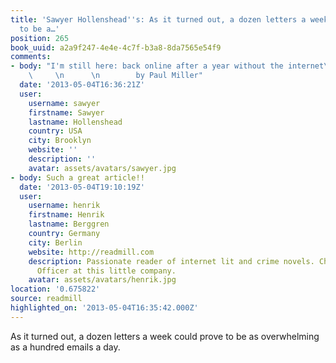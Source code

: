 ```yaml
---
title: 'Sawyer Hollenshead''s: As it turned out, a dozen letters a week could prove
  to be a…'
position: 265
book_uuid: a2a9f247-4e4e-4c7f-b3a8-8da7565e54f9
comments:
- body: "I'm still here: back online after a year without the internet\n        \n
    \     \n      \n        by Paul Miller"
  date: '2013-05-04T16:36:21Z'
  user:
    username: sawyer
    firstname: Sawyer
    lastname: Hollenshead
    country: USA
    city: Brooklyn
    website: ''
    description: ''
    avatar: assets/avatars/sawyer.jpg
- body: Such a great article!!
  date: '2013-05-04T19:10:19Z'
  user:
    username: henrik
    firstname: Henrik
    lastname: Berggren
    country: Germany
    city: Berlin
    website: http://readmill.com
    description: Passionate reader of internet lit and crime novels. Chief Happiness
      Officer at this little company.
    avatar: assets/avatars/henrik.jpg
location: '0.675822'
source: readmill
highlighted_on: '2013-05-04T16:35:42.000Z'
---
```


As it turned out, a dozen letters a week could prove to be as overwhelming as a hundred emails a day.
